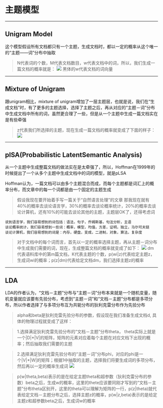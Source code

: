 # 主题模型
***
## Unigram Model
这个模型假设所有文档都只有一个主题，生成文档时，都以一定的概率从这个唯一的“主题——词”分布中抽取

> N代表词的个数，M代表文档数目，w代表文档中的词，所以，我们生成一篇文档的概率就是：
![](http://ww4.sinaimg.cn/mw690/48ceb85dgw1fb552447sbj208c02ra9z.jpg)
黑体的w代表文档的词向量

***

## Mixture of Unigram

跟unigram相比，mixture of unigram增加了一层主题层，也就是说，我们在“生成文档”时，有了更多的主题选择，选择了主题之后，再从对应的“主题－词”分布中生成文档中所有的词，虽然更合理了一些，但是从一个主题中生成一篇文档实在是有些牵强

> z代表我们所选择的主题，现在生成一篇文档的概率就变成了下面的样子：
![](http://ww4.sinaimg.cn/mw690/48ceb85dgw1fb5576qcuuj208h02aglm.jpg)

***

## plSA(Probabilistic LatentSemantic Analysis)
从一个主题中生成整篇文档的做法实在是太牵强了，所以，Hoffman在1999年的时候提出了一个从多个主题中生成文档中的词的模型，就是pLSA

Hoffman认为，一篇文档可以由多个主题混合而成，而每个主题都是词汇上的概率分布，而文章中的每一个词都是由一个固定的主题生成

> 假设我现在要开始着手写一篇关于“自然语言处理”的文章
那我现在就有40%的概率去谈论语言学，30%的概率去谈论概率统计，20%的概率去谈论计算机，还有10%的可能去谈论其他的主题，主题层OK了，还得考虑词

```
说到语言学，我们容易想到的词包括：语法，句子，乔姆斯基，句法分析，主语  
谈论概率统计，我们容易想到一些词：概率，模型，均值，方差，证明，独立，马尔可夫链  
谈论计算机，我们容易想到的词是：内存，硬盘，变成，二进制，对象，算法，复杂度 
```

> 对于文档中的每个词而言，首先以一定的概率选择主题，再从主题－词分布中生成我们需要的词，现在，生成整篇文档的概率就变成了如下：
> ![](http://ww1.sinaimg.cn/large/48ceb85dgw1fb55m9kpw1j207g01njrd.jpg)
dm代表语料库中的第m篇文档，K代表主题的个数，p(wi|z)代表给定主题z，生成词wi的概率；p(z|dm)代表给定文档dm，我们选择主题z的概率

***
## LDA

LDA的作者认为，“文档－主题”分布与“主题－词”分布本来就是一个随机变量，随机变量就应该要有先验分布，考虑到“主题－词”和“文档－主题”分布都是多项分布，所以作者选择了与多项分布互为共轭分布的狄利克雷分布作为先验分布

> alpha和beta是狄利克雷先验分布的参数，假设现在我们准备生成文档d, 具体的物理过程就变成了这样：

> 1.选择满足狄利克雷先验分布的“文档－主题”分布theta， theta实际上就是一个|D|*|V|的矩阵，矩阵的元素对应着每个主题在对应文档下出现的概率；然后抽取我们需要的主题

> 2.选择满足狄利克雷先验分布的“主题－词”分布phi，对应的phi是一个|V|*|W|的矩阵；根据1中抽取的主题，选择我们将要生成词的多项分布，然后再以一定的概率生成词
> ![](http://ww3.sinaimg.cn/mw690/48ceb85dgw1fb5638jkgyj20ad01v3ym.jpg)

>p(w|theta,beta)表示的是在给定主题theta和超参数（狄利克雷分布的参数）beta之后，生成w的概率，这里的thete应该要同刚才写到的“文档－主题”分布theta区别开，这里的theta可以理解为矩阵的一行，p(z|theta)就代表给定文档－主题分布之后，选择主题z的概率，p(w|z,beta)表示的是给定主题z和超参数beta之后，生成词w的概率